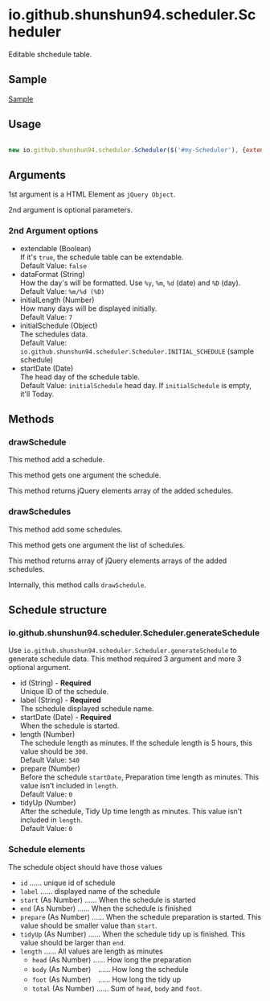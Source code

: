 # io.github.shunshun94.scheduler.Scheduler

Editable shchedule table.

## Sample

[Sample](../../../../../sample/HiyokoScheduler.html)

## Usage

``` javascript

new io.github.shunshun94.scheduler.Scheduler($('#my-Scheduler'), {extendable:true});
```

## Arguments

1st argument is a HTML Element as `jQuery Object`.

2nd argument is optional parameters.

### 2nd Argument options

- extendable (Boolean)   
If it's `true`, the schedule table can be extendable.   
Default Value: `false`
- dataFormat (String)   
How the day's will be formatted. Use `%y`, `%m`, `%d` (date) and `%D` (day).   
Default Value: `%m/%d (%D)`
- initialLength (Number)   
How many days will be displayed initially.   
Default Value: `7`
- initialSchedule (Object)   
The schedules data.   
Default Value: `io.github.shunshun94.scheduler.Scheduler.INITIAL_SCHEDULE` (sample schedule)
- startDate (Date)   
The head day of the schedule table.   
Default Value: `initialSchedule` head day. If `initialSchedule` is empty, it'll Today.

## Methods

### drawSchedule

This method add a schedule.

This method gets one argument the schedule.

This method returns jQuery elements array of the added schedules.

### drawSchedules

This method add some schedules.

This method gets one argument the list of schedules.

This method returns array of jQuery elements arrays of the added schedules.

Internally, this method calls `drawSchedule`.

## Schedule structure

### io.github.shunshun94.scheduler.Scheduler.generateSchedule

Use `io.github.shunshun94.scheduler.Scheduler.generateSchedule` to generate schedule data.
This method required 3 argument and more 3 optional argument.

- id (String) - **Required**   
Unique ID of the schedule.
- label (String) - **Required**   
The schedule displayed schedule name.
- startDate (Date) - **Required**   
When the schedule is started.
- length (Number)   
The schedule length as minutes. If the schedule length is 5 hours, this value should be `300`.   
Default Value: `540`
- prepare (Number)   
Before the schedule `startDate`, Preparation time length as minutes. This value isn't included in `length`.    
Default Value: `0`
- tidyUp (Number)   
After the schedule, Tidy Up time length as minutes. This value isn't included in `length`.    
Default Value: `0`

### Schedule elements

The schedule object should have those values

- `id` …… unique id of schedule
- `label` …… displayed name of the schedule
- `start` (As Number) …… When the schedule is started
- `end` (As Number) …… When the schedule is finished
- `prepare` (As Number) …… When the schedule preparation is started. This value should be smaller value than `start`.
- `tidyUp` (As Number) …… When the schedule tidy up is finished. This value should be larger than `end`.
- `length` …… All values are length as minutes
    - `head` (As Number) …… How long the preparation
    - `body` (As Number)　…… How long the schedule
    - `foot` (As Number)　…… How long the tidy up
    - `total` (As Number) …… Sum of `head`, `body` and `foot`.

